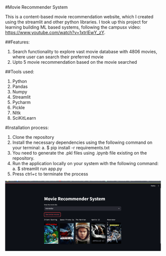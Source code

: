 #Movie Recommender System

This is a content-based movie recommendation website, which I created using the streamlit and other python libraries. I took up this project for learning building ML based systems, following the campusx video: https://www.youtube.com/watch?v=1xtrIEwY_zY.

##Features:
1.	Search functionality to explore vast movie database with 4806 movies, where user can search their preferred movie
2.	Upto 5 movie recommendation based on the movie searched

##Tools used:
1.	Python
2.	Pandas
3.	Numpy
4.	Streamlit
5.	Pycharm
6.	Pickle
7. Nltk
8. SciKitLearn

#Installation process:
1.	Clone the repository
2.	 Install the necessary dependencies using the following command on your terminal:
   a.	$ pip install -r requirements.txt
3. You need to generate the .pkl files using .ipynb file existing on the repository.
4.	Run the application locally on your system with the following command:
a.	$ streamlit run app.py
5.	Press ctrl+c to terminate the process




![img.png](img.png)
